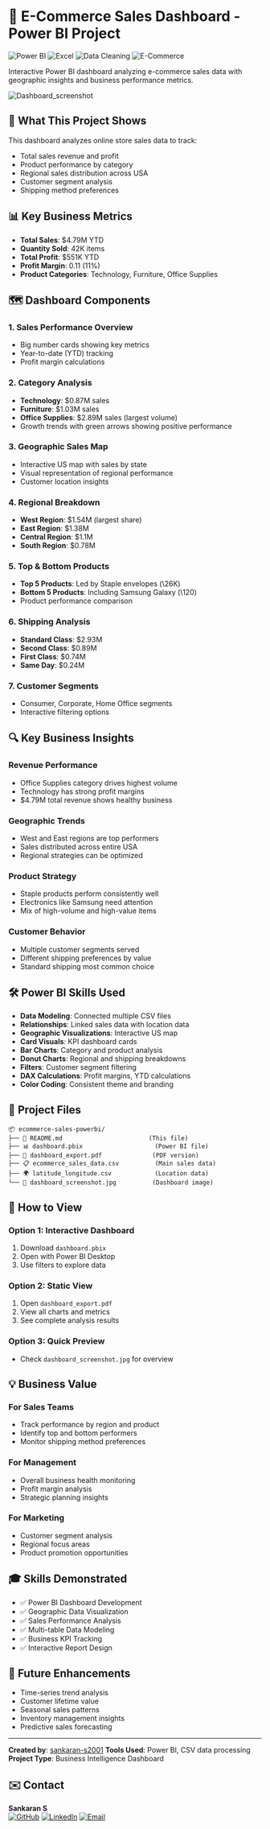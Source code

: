 # 🛒 E-Commerce Sales Dashboard - Power BI Project

![Power BI](https://img.shields.io/badge/PowerBI-F2C811?style=for-the-badge&logo=powerbi&logoColor=black)
![Excel](https://img.shields.io/badge/Excel-217346?style=for-the-badge&logo=microsoftexcel&logoColor=white)
![Data Cleaning](https://img.shields.io/badge/Data_Cleaning-Blue?style=for-the-badge)
![E-Commerce](https://img.shields.io/badge/E-Commerce_Data-Orange?style=for-the-badge)

Interactive Power BI dashboard analyzing e-commerce sales data with geographic insights and business performance metrics.

![Dashboard_screenshot](Dashboard_screenshot.jpg)

## 🎯 What This Project Shows

This dashboard analyzes online store sales data to track:

- Total sales revenue and profit
- Product performance by category
- Regional sales distribution across USA
- Customer segment analysis
- Shipping method preferences


## 📊 Key Business Metrics

- **Total Sales**: \$4.79M YTD
- **Quantity Sold**: 42K items
- **Total Profit**: \$551K YTD
- **Profit Margin**: 0.11 (11%)
- **Product Categories**: Technology, Furniture, Office Supplies


## 🗺️ Dashboard Components

### 1. **Sales Performance Overview**

- Big number cards showing key metrics
- Year-to-date (YTD) tracking
- Profit margin calculations


### 2. **Category Analysis**

- **Technology**: \$0.87M sales
- **Furniture**: \$1.03M sales
- **Office Supplies**: \$2.89M sales (largest volume)
- Growth trends with green arrows showing positive performance


### 3. **Geographic Sales Map**

- Interactive US map with sales by state
- Visual representation of regional performance
- Customer location insights


### 4. **Regional Breakdown**

- **West Region**: \$1.54M (largest share)
- **East Region**: \$1.38M
- **Central Region**: \$1.1M
- **South Region**: \$0.78M


### 5. **Top \& Bottom Products**

- **Top 5 Products**: Led by Staple envelopes (\26K)
- **Bottom 5 Products**: Including Samsung Galaxy (\120)
- Product performance comparison


### 6. **Shipping Analysis**

- **Standard Class**: \$2.93M 
- **Second Class**: \$0.89M
- **First Class**: \$0.74M 
- **Same Day**: \$0.24M 


### 7. **Customer Segments**

- Consumer, Corporate, Home Office segments
- Interactive filtering options


## 🔍 Key Business Insights

### Revenue Performance

- Office Supplies category drives highest volume
- Technology has strong profit margins
- \$4.79M total revenue shows healthy business


### Geographic Trends

- West and East regions are top performers
- Sales distributed across entire USA
- Regional strategies can be optimized


### Product Strategy

- Staple products perform consistently well
- Electronics like Samsung need attention
- Mix of high-volume and high-value items


### Customer Behavior

- Multiple customer segments served
- Different shipping preferences by value
- Standard shipping most common choice


## 🛠️ Power BI Skills Used

- **Data Modeling**: Connected multiple CSV files
- **Relationships**: Linked sales data with location data
- **Geographic Visualizations**: Interactive US map
- **Card Visuals**: KPI dashboard cards
- **Bar Charts**: Category and product analysis
- **Donut Charts**: Regional and shipping breakdowns
- **Filters**: Customer segment filtering
- **DAX Calculations**: Profit margins, YTD calculations
- **Color Coding**: Consistent theme and branding


## 📁 Project Files

```
📦 ecommerce-sales-powerbi/
├── 📄 README.md                        (This file)
├── 📊 dashboard.pbix                    (Power BI file)
├── 📄 dashboard_export.pdf              (PDF version)
├── 📋 ecommerce_sales_data.csv          (Main sales data)
├── 🌍 latitude_longitude.csv            (Location data)
└── 📸 dashboard_screenshot.jpg          (Dashboard image)
```


## 📱 How to View

### Option 1: Interactive Dashboard

1. Download `dashboard.pbix`
2. Open with Power BI Desktop
3. Use filters to explore data

### Option 2: Static View

1. Open `dashboard_export.pdf`
2. View all charts and metrics
3. See complete analysis results

### Option 3: Quick Preview

- Check `dashboard_screenshot.jpg` for overview


## 💡 Business Value

### For Sales Teams

- Track performance by region and product
- Identify top and bottom performers
- Monitor shipping method preferences


### For Management

- Overall business health monitoring
- Profit margin analysis
- Strategic planning insights


### For Marketing

- Customer segment analysis
- Regional focus areas
- Product promotion opportunities


## 🎓 Skills Demonstrated

- ✅ Power BI Dashboard Development
- ✅ Geographic Data Visualization
- ✅ Sales Performance Analysis
- ✅ Multi-table Data Modeling
- ✅ Business KPI Tracking
- ✅ Interactive Report Design


## 🔮 Future Enhancements

- Time-series trend analysis
- Customer lifetime value
- Seasonal sales patterns
- Inventory management insights
- Predictive sales forecasting

***

**Created by**: [sankaran-s2001](https://github.com/sankaran-s2001)
**Tools Used**: Power BI, CSV data processing
**Project Type**: Business Intelligence Dashboard

## ✉️ Contact

**Sankaran S**  
[![GitHub](https://img.shields.io/badge/GitHub-181717?style=for-the-badge&logo=github&logoColor=white)](https://github.com/sankaran-s2001) [![LinkedIn](https://img.shields.io/badge/LinkedIn-0077B5?style=for-the-badge&logo=linkedin&logoColor=white)](https://www.linkedin.com/in/sankaran-s21/) [![Email](https://img.shields.io/badge/Email-D14836?style=for-the-badge&logo=gmail&logoColor=white)](mailto:sankaran121101@gmail.com)

